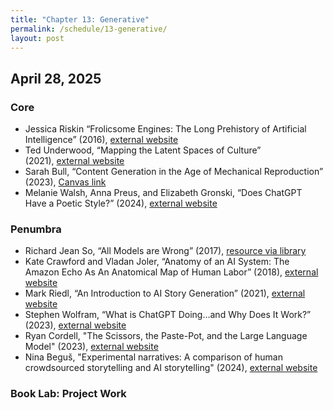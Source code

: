 ```yaml
---
title: "Chapter 13: Generative"
permalink: /schedule/13-generative/
layout: post
---
```


## April 28, 2025

### Core

+ Jessica Riskin “Frolicsome Engines: The Long Prehistory of Artificial Intelligence” (2016), [external website](https://publicdomainreview.org/essay/frolicsome-engines-the-long-prehistory-of-artificial-intelligence)
+ Ted Underwood, “Mapping the Latent Spaces of Culture” (2021), [external website](https://tedunderwood.com/2021/10/21/latent-spaces-of-culture/)
+ Sarah Bull, “Content Generation in the Age of Mechanical Reproduction” (2023), [Canvas link](https://canvas.illinois.edu/courses/42143/files?preview=11091850)
+ Melanie Walsh, Anna Preus, and Elizabeth Gronski, “Does ChatGPT Have a Poetic Style?” (2024), [external website](https://doi.org/10.48550/arXiv.2410.15299)

### Penumbra

+ Richard Jean So, “All Models are Wrong” (2017), [resource via library](http://proxy2.library.illinois.edu/login?url=https://www.jstor.org/stable/27037381)
+ Kate Crawford and Vladan Joler, “Anatomy of an AI System: The Amazon Echo As An Anatomical Map of Human Labor” (2018), [external website](https://anatomyof.ai/)
+ Mark Riedl, “An Introduction to AI Story Generation” (2021), [external website](https://thegradient.pub/an-introduction-to-ai-story-generation/)
+ Stephen Wolfram, “What is ChatGPT Doing…and Why Does It Work?” (2023), [external website](https://writings.stephenwolfram.com/2023/02/what-is-chatgpt-doing-and-why-does-it-work/)
+ Ryan Cordell, "The Scissors, the Paste-Pot, and the Large Language Model" (2023), [external website](https://ryancordell.org/research/scissors-paste-LLMs)
+ Nina Beguš, "Experimental narratives: A comparison of human crowdsourced storytelling and AI storytelling" (2024), [external website](https://www.nature.com/articles/s41599-024-03868-8)

### Book Lab: Project Work